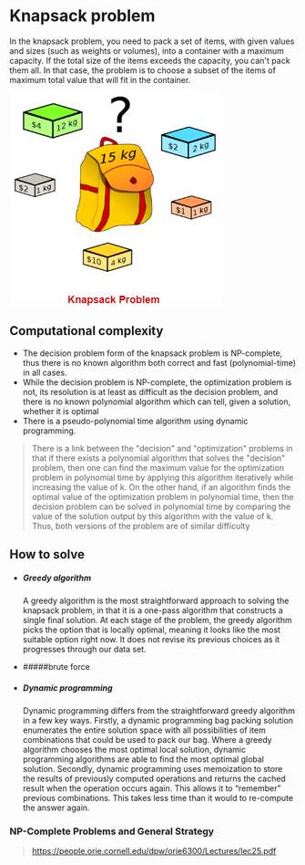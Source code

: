 # Knapsack problem

In the knapsack problem, you need to pack a set of items, with given values and sizes (such as weights or volumes), into a container with a maximum capacity. If the total size of the items exceeds the capacity, you can't pack them all. In that case, the problem is to choose a subset of the items of maximum total value that will fit in the container.

![Screenshot](img.png)

## Computational complexity
- The decision problem form of the knapsack problem is NP-complete, thus there is no known algorithm both correct and fast (polynomial-time) in all cases.
- While the decision problem is NP-complete, the optimization problem is not, its resolution is at least as difficult as the decision problem, and there is no known polynomial algorithm which can tell, given a solution, whether it is optimal 
- There is a pseudo-polynomial time algorithm using dynamic programming. 
>  There is a link between the "decision" and "optimization" problems in that if there exists a polynomial algorithm that solves the "decision" problem, then one can find the maximum value for the optimization problem in polynomial time by applying this algorithm iteratively while increasing the value of k. On the other hand, if an algorithm finds the optimal value of the optimization problem in polynomial time, then the decision problem can be solved in polynomial time by comparing the value of the solution output by this algorithm with the value of k. Thus, both versions of the problem are of similar difficulty

## How to solve


- ##### Greedy algorithm
    A greedy algorithm is the most straightforward approach to solving the knapsack problem, in that it is a one-pass algorithm that constructs a single final solution. At each stage of the problem, the greedy algorithm picks the option that is locally optimal, meaning it looks like the most suitable option right now. It does not revise its previous choices as it progresses through our data set.
- #####brute force

  

- ##### Dynamic programming
    Dynamic programming differs from the straightforward greedy algorithm in a few key ways. Firstly, a dynamic programming bag packing solution enumerates the entire solution space with all possibilities of item combinations that could be used to pack our bag. Where a greedy algorithm chooses the most optimal local solution, dynamic programming algorithms are able to find the most optimal global solution.
    Secondly, dynamic programming uses memoization to store the results of previously computed operations and returns the cached result when the operation occurs again. This allows it to “remember” previous combinations. This takes less time than it would to re-compute the answer again.





### NP-Complete Problems and General Strategy

> https://people.orie.cornell.edu/dpw/orie6300/Lectures/lec25.pdf
